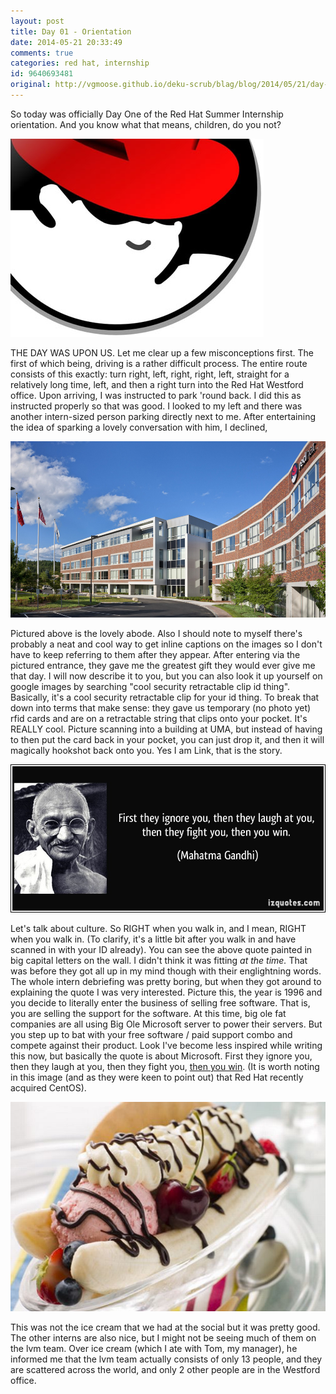 ```yaml
---
layout: post
title: Day 01 - Orientation
date: 2014-05-21 20:33:49
comments: true
categories: red hat, internship
id: 9640693481
original: http://vgmoose.github.io/deku-scrub/blag/blog/2014/05/21/day-01-orientation/
---
```


So today was officially Day One of the Red Hat Summer Internship orientation. And you know what that means, children, do you not?

![Blog Image](Red_Hat.jpg)

THE DAY WAS UPON US. Let me clear up a few misconceptions first. The first of which being, driving is a rather difficult process. The entire route consists of this exactly: turn right, left, right, right, left, straight for a relatively long time, left, and then a right turn into the Red Hat Westford office. Upon arriving, I was instructed to park 'round back. I did this as instructed properly so that was good. I looked to my left and there was another intern-sized person parking directly next to me. After entertaining the idea of sparking a lovely conversation with him, I declined,

![Blog Image](Red-Hat_3.jpg)

Pictured above is the lovely abode. Also I should note to myself there's probably a neat and cool way to get inline captions on the images so I don't have to keep referring to them after they appear. After entering via the pictured entrance, they gave me the greatest gift they would ever give me that day. I will now describe it to you, but you can also look it up yourself on google images by searching "cool security retractable clip id thing". Basically, it's a cool security retractable clip for your id thing. To break that down into terms that make sense: they gave us temporary (no photo yet) rfid cards and are on a retractable string that clips onto your pocket. It's REALLY cool. Picture scanning into a building at UMA, but instead of having to then put the card back in your pocket, you can just drop it, and then it will magically hookshot back onto you. Yes I am Link, that is the story.

![Blog Image](quote-first-they-ignore-you-then-they-laugh-at-you-then-they-fight-you-then-you-win-mahatma-gandhi-68010.jpg)

Let's talk about culture. So RIGHT when you walk in, and I mean, RIGHT when you walk in. (To clarify, it's a little bit after you walk in and have scanned in with your ID already). You can see the above quote painted in big capital letters on the wall. I didn't think it was fitting *at the time.* That was before they got all up in my mind though with their englightning words. The whole intern debriefing was pretty boring, but when they got around to explaining the quote I was very interested. Picture this, the year is 1996 and you decide to literally enter the business of selling free software. That is, you are selling the support for the software. At this time, big ole fat companies are all using Big Ole Microsoft server to power their servers. But you step up to bat with your free software / paid support combo and compete against their product. Look I've become less inspired while writing this now, but basically the quote is about Microsoft. First they ignore you, then they laugh at you, then they fight you, [then you win](https://secure1.securityspace.com/s_survey/data/man.201211/apacheos.html). (It is worth noting in this image (and as they were keen to point out) that Red Hat recently acquired CentOS).

![Blog Image](image-6-for-a-tribute-for-the-anniversary-of-ice-cream-sundae-s-gallery-668896257.jpg)

This was not the ice cream that we had at the social but it was pretty good. The other interns are also nice, but I might not be seeing much of them on the lvm team. Over ice cream (which I ate with Tom, my manager), he informed me that the lvm team actually consists of only 13 people, and they are scattered across the world, and only 2 other people are in the Westford office.
